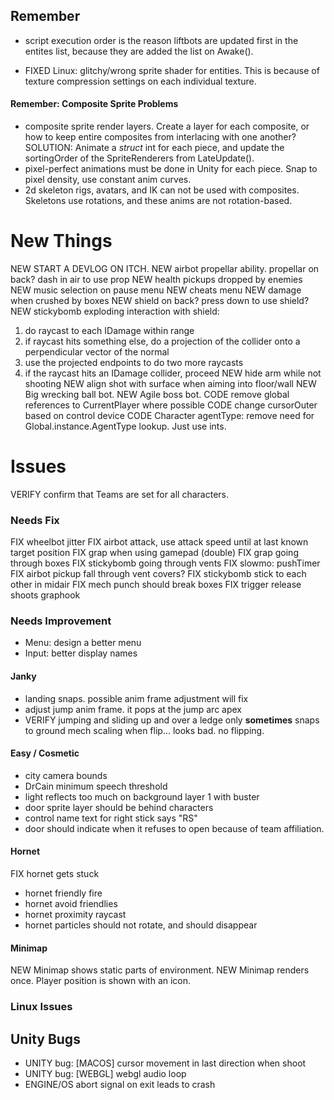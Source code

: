 
## Remember
* script execution order is the reason liftbots are updated first in the entites list, because they are added the list on Awake().
+ FIXED Linux: glitchy/wrong sprite shader for entities. This is because of texture compression settings on each individual texture.

#### Remember: Composite Sprite Problems
+ composite sprite render layers. Create a layer for each composite, or how to keep entire composites from interlacing with one another? SOLUTION: Animate a *struct* int for each piece, and update the sortingOrder of the SpriteRenderers from LateUpdate().
+ pixel-perfect animations must be done in Unity for each piece. Snap to pixel density, use constant anim curves.
+ 2d skeleton rigs, avatars, and IK can not be used with composites. Skeletons use rotations, and these anims are not rotation-based.


# New Things
NEW START A DEVLOG ON ITCH.
NEW airbot propellar ability. propellar on back? dash in air to use prop
NEW health pickups dropped by enemies
NEW music selection on pause menu
NEW cheats menu
NEW damage when crushed by boxes
NEW shield on back? press down to use shield?
NEW stickybomb exploding interaction with shield:
  1) do raycast to each IDamage within range
  2) if raycast hits something else, do a projection of the collider onto a perpendicular vector of the normal
  3) use the projected endpoints to do two more raycasts
  4) if the raycast hits an IDamage collider, proceed
NEW hide arm while not shooting
NEW align shot with surface when aiming into floor/wall
NEW Big wrecking ball bot.
NEW Agile boss bot.
CODE remove global references to CurrentPlayer where possible
CODE change cursorOuter based on control device
CODE Character agentType: remove need for Global.instance.AgentType lookup. Just use ints.


# Issues
VERIFY confirm that Teams are set for all characters.

### Needs Fix
FIX wheelbot jitter
FIX airbot attack, use attack speed until at last known target position
FIX grap when using gamepad (double)
FIX grap going through boxes
FIX stickybomb going through vents
FIX slowmo: pushTimer
FIX airbot pickup fall through vent covers?
FIX stickybomb stick to each other in midair
FIX mech punch should break boxes
FIX trigger release shoots graphook

### Needs Improvement
- Menu: design a better menu
- Input: better display names

#### Janky
- landing snaps. possible anim frame adjustment will fix
- adjust jump anim frame. it pops at the jump arc apex
- VERIFY jumping and sliding up and over a ledge only **sometimes** snaps to ground
mech scaling when flip... looks bad. no flipping.

#### Easy / Cosmetic
- city camera bounds
- DrCain minimum speech threshold
- light reflects too much on background layer 1 with buster
- door sprite layer should be behind characters
- control name text for right stick says "RS"
- door should indicate when it refuses to open because of team affiliation.

#### Hornet
FIX hornet gets stuck
- hornet friendly fire
- hornet avoid friendlies
- hornet proximity raycast
- hornet particles should not rotate, and should disappear

#### Minimap
NEW Minimap shows static parts of environment.
NEW Minimap renders once. Player position is shown with an icon.


### Linux Issues


## Unity Bugs
- UNITY bug: [MACOS] cursor movement in last direction when shoot
- UNITY bug: [WEBGL] webgl audio loop
- ENGINE/OS abort signal on exit leads to crash
